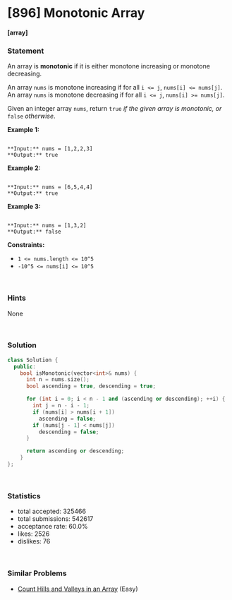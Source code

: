# [896] Monotonic Array

**[array]**

### Statement

An array is **monotonic** if it is either monotone increasing or monotone decreasing.

An array `nums` is monotone increasing if for all `i <= j`, `nums[i] <= nums[j]`. An array `nums` is monotone decreasing if for all `i <= j`, `nums[i] >= nums[j]`.

Given an integer array `nums`, return `true` *if the given array is monotonic, or* `false` *otherwise*.


**Example 1:**

```

**Input:** nums = [1,2,2,3]
**Output:** true

```

**Example 2:**

```

**Input:** nums = [6,5,4,4]
**Output:** true

```

**Example 3:**

```

**Input:** nums = [1,3,2]
**Output:** false

```

**Constraints:**
* `1 <= nums.length <= 10^5`
* `-10^5 <= nums[i] <= 10^5`


<br />

### Hints

None

<br />

### Solution

```cpp
class Solution {
  public:
    bool isMonotonic(vector<int>& nums) {
      int n = nums.size();
      bool ascending = true, descending = true;

      for (int i = 0; i < n - 1 and (ascending or descending); ++i) {
        int j = n - i - 1;
        if (nums[i] > nums[i + 1])
          ascending = false;
        if (nums[j - 1] < nums[j])
          descending = false;
      }

      return ascending or descending;
    }
};
```

<br />

### Statistics

- total accepted: 325466
- total submissions: 542617
- acceptance rate: 60.0%
- likes: 2526
- dislikes: 76

<br />

### Similar Problems

- [Count Hills and Valleys in an Array](https://leetcode.com/problems/count-hills-and-valleys-in-an-array) (Easy)
